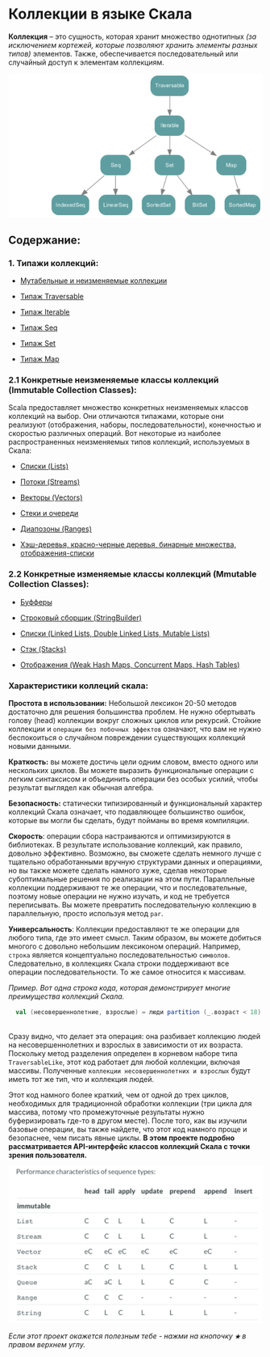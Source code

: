 # Коллекции в языке Скала

**Коллекция** – это сущность, которая хранит множество однотипных _(за исключением кортежей, которые позволяют хранить элементы 
разных типов)_ элементов. Также, обеспечивается последовательный или случайный доступ к элементам коллекциям.

![alt text](https://github.com/steklopod/Collections/blob/master/src/main/resources/images/collections.png "collections")

## Содержание:

### 1. Типажи коллекций:

* [Мутабельные и неизменяемые коллекции](https://github.com/steklopod/Collections/blob/master/src/main/resources/readmes/mutable_immutable.md)

* [Типаж Traversable](https://github.com/steklopod/Collections/blob/master/src/main/resources/readmes/Traversable.md)

* [Типаж Iterable](https://github.com/steklopod/Collections/blob/master/src/main/resources/readmes/Iterable.md)

* [Типаж Seq](https://github.com/steklopod/Collections/blob/master/src/main/resources/readmes/Seq.md)

* [Типаж Set](https://github.com/steklopod/Collections/blob/master/src/main/resources/readmes/Set.md)

* [Типаж Map](https://github.com/steklopod/Collections/blob/master/src/main/resources/readmes/Map.md)

### 2.1 Конкретные неизменяемые классы коллекций (Immutable Collection Classes):

Scala предоставляет множество конкретных неизменяемых классов коллекций на выбор. Они отличаются типажами, которые они 
реализуют (отображения, наборы, последовательности), конечностью и скоростью различных операций. Вот некоторые из наиболее 
распространенных неизменяемых типов коллекций, используемых в Скала:

* [Списки (Lists)](https://github.com/steklopod/Collections/blob/master/src/main/resources/readmes/Concrete-Lists.md)

* [Потоки (Streams)](https://github.com/steklopod/Collections/blob/master/src/main/resources/readmes/Concrete-Streams.md)

* [Векторы (Vectors)](https://github.com/steklopod/Collections/blob/master/src/main/resources/readmes/Concrete-Vectors.md)

* [Стеки и очереди](https://github.com/steklopod/Collections/blob/master/src/main/resources/readmes/Concrete-Stacks_and_Queues.md)

* [Диапозоны (Ranges)](https://github.com/steklopod/Collections/blob/master/src/main/resources/readmes/Concrete-Ranges.md)

* [Хэш-деревья, красно-черные деревья, бинарные множества, отображения-списки](https://github.com/steklopod/Collections/blob/master/src/main/resources/readmes/Concrete-Other_immutables.md)

### 2.2 Конкретные изменяемые классы коллекций (Mmutable Collection Classes):

* [Буфферы](https://github.com/steklopod/Collections/blob/master/src/main/resources/readmes/Concrete-Mutable_Array_Buffers.md)

* [Строковый сборщик (StringBuilder)](https://github.com/steklopod/Collections/blob/master/src/main/resources/readmes/Concrete-Mutable_StringBuilders.md)

* [Списки (Linked Lists, Double Linked Lists, Mutable Lists)](https://github.com/steklopod/Collections/blob/master/src/main/resources/readmes/Concrete-Mutable_Lists.md)

* [Стэк (Stacks)](https://github.com/steklopod/Collections/blob/master/src/main/resources/readmes/Concrete-Stacks.md)

* [Отображения (Weak Hash Maps, Concurrent Maps, Hash Tables)](https://github.com/steklopod/Collections/blob/master/src/main/resources/readmes/Concrete-Mutable-Maps.md)


### Характеристики коллеций скала:

**Простота в использовании:** Небольшой лексикон 20-50 методов достаточно для решения большинства проблем. Не нужно 
обертывать голову (head) коллекции вокруг сложных циклов или рекурсий. Стойкие коллекции и `операции без побочных эффектов`
 означают, что вам не нужно беспокоиться о случайном повреждении существующих коллекций новыми данными. 

**Краткость:** вы можете достичь цели одним словом, вместо одного или нескольких циклов. 
Вы можете выразить функциональные операции с легким синтаксисом и объединить операции без особых усилий, чтобы результат 
выглядел как обычная алгебра.

**Безопасность:** статически типизированный и функциональный характер коллекций Скала означает, что подавляющее 
большинство ошибок, которые вы могли бы сделать, будут пойманы во время компиляции. 

**Скорость**: операции сбора настраиваются и оптимизируются в библиотеках. В результате использование коллекций, 
как правило, довольно эффективно. Возможно, вы сможете сделать немного лучше с тщательно обработанными вручную 
структурами данных и операциями, но вы также можете сделать намного хуже, сделав некоторые субоптимальные решения 
по реализации на этом пути. Параллельные коллекции поддерживают те же операции, что и последовательные, поэтому 
 новые операции не нужно изучать, и код не требуется переписывать. Вы можете превратить последовательную коллекцию 
 в параллельную, просто используя метод `par`.

**Универсальность**: Коллекции предоставляют те же операции для любого типа, где это имеет смысл. Таким образом, 
вы можете добиться многого с довольно небольшим лексиконом операций. Например, `строка` является концептуально 
последовательностью `символов`. Следовательно, в коллекциях Скала строки поддерживают все операции последовательности.
 То же самое относится к массивам.

_Пример. Вот одна строка кода, которая демонстрирует многие преимущества коллекций Скала._

<!-- code -->
```scala
  val (несовершеннолетние, взрослые) = люди partition (_.возраст < 18)
  
```

Сразу видно, что делает эта операция: она разбивает коллекцию людей на несовершеннолетних и взрослых в зависимости от 
их возраста. Поскольку метод разделения определен в корневом наборе типа `TraversableLike`, этот код работает для любой 
коллекции, включая массивы. Полученные `коллекции несовершеннолетних и взрослых` будут иметь тот же тип, что и коллекция людей.

Этот код намного более краткий, чем от одной до трех циклов, необходимых для традиционной обработки коллекции 
(три цикла для массива, потому что промежуточные результаты нужно буферизировать где-то в другом месте).
 После того, как вы изучили базовые операции, вы также найдете, что этот код намного проще и безопаснее, чем писать явные циклы. 
**В этом проекте подробно рассматривается API-интерфейс классов коллекций Скала с точки зрения пользователя.** 

![alt text](https://github.com/steklopod/Collections/blob/master/src/main/resources/images/perfomance.png "perfomance")


_Если этот проект окажется полезным тебе - нажми на кнопочку **`★`** в правом верхнем углу._
